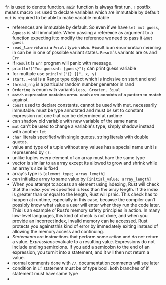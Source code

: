 `fn` is used to denote function.
`main` function is always first run.
`!` postfix means macro
`let` used to declare variables which are immutable by default
`mut` is required to be able to make variable mutable
- references are immutable by default. So even if we have `let mut guess`,
`&guess` is still immutable. When passing a reference as argument to a function expecting it to modify the reference we need to pass it `&mut guess`
- `read_line` returns a `Result` type value. Result is an enumeration meaning in can be in one of possible variant states. `Result`'s variants are `Ok` and `Err`
- If `Result` is `Err` program will panic with message.
- `println!("You guessed: {guess}");` can print guess variable
- for multiple use `println!("{} {}", x, y)`
- `start..=end` is a Range type object which is inclusive on start and end
- `thread_rng` is a particular random number generator in rand
- `Ordering` is enum with variants `Less, Greater, Equal`
- `match` expression contains arms. each arm consists of a pattern to match against.
- `const` used to declare constants. cannot be used with mut. necessarily immutable. must be type annotated and must be set to constant expression not one that can be determined at runtime
- can shadow old variable with new variable of the same name
- `mut` can't be used to change a variable's type, simply shadow instead with another `let`
- `char` literals specified with single quotes. string literals with double quotes.
- value and type of a tuple without any values has a special name unit is represented by `()`.
- unlike tuples every element of an array must have the same type
- vector is similar to an array except its allowed to grow and shrink while an array's size is fixed
- array's type is `[element_type; array_length]`
- can initialize array to same value by `[initial_value; array_length]`
- When you attempt to access an element using indexing, Rust will check that the index you’ve specified is less than the array length. If the index is greater than or equal to the length, Rust will panic. This check has to happen at runtime, especially in this case, because the compiler can’t possibly know what value a user will enter when they run the code later.
   This is an example of Rust’s memory safety principles in action. In many low-level languages, this kind of check is not done, and when you provide an incorrect index, invalid memory can be accessed. Rust protects you against this kind of error by immediately exiting instead of allowing the memory access and continuing.
- _Statements_ are instructions that perform some action and do not return a value. _Expressions_ evaluate to a resulting value. Expressions do not include ending semicolons. If you add a semicolon to the end of an expression, you turn it into a statement, and it will then not return a value.
- normal comments done with `//`. documentation comments will see later
- condition in `if` statement must be of type bool. both branches of if statement must have same type
- 